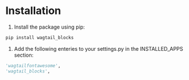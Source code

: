 # Installation

1. Install the package using pip:

```bash
pip install wagtail_blocks
```

1. Add the following enteries to your settings.py in the INSTALLED_APPS section:

```python
'wagtailfontawesome',
'wagtail_blocks',
```
